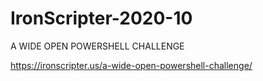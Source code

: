 # IronScripter-2020-10
A WIDE OPEN POWERSHELL CHALLENGE

https://ironscripter.us/a-wide-open-powershell-challenge/
